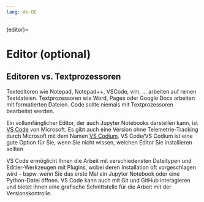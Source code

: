```yaml
---
lang: de-DE
---
```

(editor)=
# Editor (optional)

## Editoren vs. Textprozessoren
Texteditoren wie Notepad, Notepad++, VSCode, vim, … arbeiten auf reinen Textdateien. Textprozessoren wie Word, Pages oder Google Docs arbeiten mit formatierten Dateien. Code sollte niemals mit Textprozessoren bearbeitet werden.

Ein vollumfänglicher Editor, der auch Jupyter Notebooks darstellen kann, ist <a href="https://code.visualstudio.com" class="external-link" target="_blank">VS Code</a> von Microsoft. Es gibt auch eine Version ohne Telemetrie-Tracking durch Microsoft mit dem Namen <a href="https://vscodium.com" class="external-link" target="_blank">VS Codium</a>. VS Code/VS Codium ist eine gute Option für Sie, wenn Sie nicht wissen, welchen Editor Sie installieren sollten

VS Code ermöglicht Ihnen die Arbeit mit verschiedensten Dateitypen und Editier-Werkzeugen mit Plugins, wobei deren Installation oft vorgeschlagen wird – bspw. wenn Sie das erste Mal ein Jupyter Notebook oder eine Python-Datei öffnen. VS Code kann auch mit Git und GitHub interagieren und bietet Ihnen eine grafische Schnittstelle für die Arbeit mit der Versionskontrolle.

